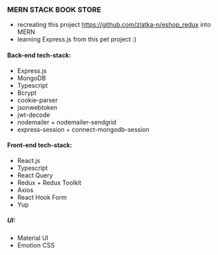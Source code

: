 ### MERN STACK BOOK STORE

- recreating this project https://github.com/zlatka-n/eshop_redux into MERN
- learning Express.js from this pet project :)

#### Back-end tech-stack:

- Express.js
- MongoDB
- Typescript
- Bcrypt
- cookie-parser
- jsonwebtoken
- jwt-decode
- nodemailer + nodemailer-sendgrid
- express-session + connect-mongodb-session

#### Front-end tech-stack:

- React.js
- Typescript
- React Query
- Redux + Redux Toolkit
- Axios
- React Hook Form
- Yup

##### UI:

- Material UI
- Emotion CSS
